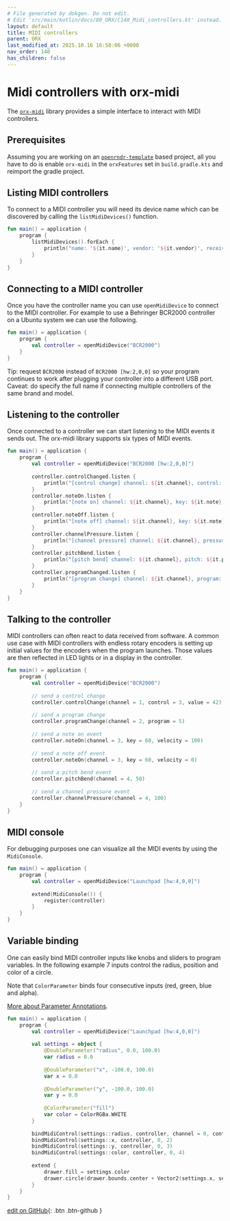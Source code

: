 ```yaml
---
# File generated by dokgen. Do not edit. 
# Edit 'src/main/kotlin/docs/80_ORX/C140_Midi_controllers.kt' instead.
layout: default
title: MIDI controllers
parent: ORX
last_modified_at: 2025.10.16 16:50:06 +0000
nav_order: 140
has_children: false
---
```

 
# Midi controllers with orx-midi

The [`orx-midi`](https://github.com/openrndr/orx/blob/master/orx-jvm/orx-midi) 
library provides a simple interface to interact with MIDI controllers. 

## Prerequisites

Assuming you are working on an 
[`openrndr-template`](https://github.com/openrndr/openrndr-template) based
project, all you have to do is enable `orx-midi` in the `orxFeatures`
set in `build.gradle.kts` and reimport the gradle project.

## Listing MIDI controllers

To connect to a MIDI controller you will need its device name which can be 
discovered by calling the `listMidiDevices()` function. 
 
```kotlin
fun main() = application {
    program {
        listMidiDevices().forEach {
            println("name: '${it.name}', vendor: '${it.vendor}', receiver:${it.receive}, transmitter:${it.transmit}")
        }
    }
}
``` 
 

## Connecting to a MIDI controller

Once you have the controller name you can use 
`openMidiDevice` to connect to the MIDI controller. 
For example to use a Behringer BCR2000 controller on a Ubuntu system we 
can use the following. 
 
```kotlin
fun main() = application {
    program {
        val controller = openMidiDevice("BCR2000")
    }
}
``` 
 
Tip: request `BCR2000` instead of `BCR2000 [hw:2,0,0]` so your program continues
to work after plugging your controller into a different USB port.
Caveat: do specify the full name if connecting multiple controllers of the same brand and model.

## Listening to the controller

Once connected to a controller we can start listening to the MIDI events 
it sends out. The orx-midi library supports six types of MIDI events. 
 
```kotlin
fun main() = application {
    program {
        val controller = openMidiDevice("BCR2000 [hw:2,0,0]")
        
        controller.controlChanged.listen {
            println("[control change] channel: ${it.channel}, control: ${it.control}, value: ${it.value}")
        }
        controller.noteOn.listen {
            println("[note on] channel: ${it.channel}, key: ${it.note}, velocity: ${it.velocity}")
        }
        controller.noteOff.listen {
            println("[note off] channel: ${it.channel}, key: ${it.note},")
        }
        controller.channelPressure.listen {
            println("[channel pressure] channel: ${it.channel}, pressure: ${it.pressure}")
        }
        controller.pitchBend.listen {
            println("[pitch bend] channel: ${it.channel}, pitch: ${it.pitchBend}")
        }
        controller.programChanged.listen {
            println("[program change] channel: ${it.channel}, program: ${it.program}")
        }
    }
}
``` 
 
## Talking to the controller

MIDI controllers can often react to data received from 
software. A common use case with MIDI controllers with endless rotary
encoders is setting up initial values for the encoders when the program 
launches. Those values are then reflected in LED lights or in a display 
in the controller. 
 
```kotlin
fun main() = application {
    program {
        val controller = openMidiDevice("BCR2000")
        
        // send a control change
        controller.controlChange(channel = 1, control = 3, value = 42)
        
        // send a program change
        controller.programChange(channel = 2, program = 5)
        
        // send a note on event
        controller.noteOn(channel = 3, key = 60, velocity = 100)
        
        // send a note off event
        controller.noteOn(channel = 3, key = 60, velocity = 0)
        
        // send a pitch bend event
        controller.pitchBend(channel = 4, 50)
        
        // send a channel pressure event
        controller.channelPressure(channel = 4, 100)
    }
}
``` 
 
## MIDI console

For debugging purposes one can visualize all the MIDI events by using the `MidiConsole`.         
 
```kotlin
fun main() = application {
    program {
        val controller = openMidiDevice("Launchpad [hw:4,0,0]")
        
        extend(MidiConsole()) {
            register(controller)
        }
    }
}
``` 
 
## Variable binding

One can easily bind MIDI controller inputs like knobs and sliders to program variables.
In the following example 7 inputs control the radius, position 
and color of a circle.

Note that `ColorParameter` binds four consecutive inputs (red, green, blue and alpha).

[More about Parameter Annotations](/ORX/quickUIs.html#parameter-annotations).  
 
```kotlin
fun main() = application {
    program {
        val controller = openMidiDevice("Launchpad [hw:4,0,0]")
        
        val settings = object {
            @DoubleParameter("radius", 0.0, 100.0)
            var radius = 0.0
            
            @DoubleParameter("x", -100.0, 100.0)
            var x = 0.0
            
            @DoubleParameter("y", -100.0, 100.0)
            var y = 0.0
            
            @ColorParameter("fill")
            var color = ColorRGBa.WHITE
        }
        
        bindMidiControl(settings::radius, controller, channel = 0, control = 1)
        bindMidiControl(settings::x, controller, 0, 2)
        bindMidiControl(settings::y, controller, 0, 3)
        bindMidiControl(settings::color, controller, 0, 4)
        
        extend {
            drawer.fill = settings.color
            drawer.circle(drawer.bounds.center + Vector2(settings.x, settings.y), settings.radius)
        }
    }
}
``` 

[edit on GitHub](https://github.com/openrndr/openrndr-guide/blob/main/src/main/kotlin/docs/80_ORX/C140_Midi_controllers.kt){: .btn .btn-github }